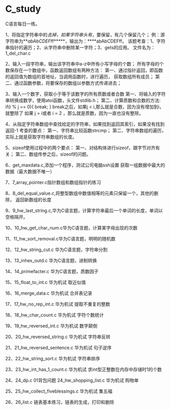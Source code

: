 # C_study

C语言每日一练。

1、将指定字符串中的*去掉，如果字符串头有*，要保留，有几个保留几个；
    例：源字符串为****abAb*CDEF*ff*****，输出为：****abAbCDEFff。
    该题考查：1、字符串指针的遍历；2、从字符串中删除某一字符；3、gets的应用。
    文件名为：1_del_char.c

2、输入一段字符串，输出该字符串中a-z中所有小写字母的个数；
    所有字母的个数保存在一个数组中，函数返回数组有两种方法：
    第一、通过指针返回，即函数的返回值为数组的首地址，当调用函数时，进行遍历，
    获取数组所有成员；
    第二、通过函数参数，将要保存的数组以参数方式传递进去；

3、输入一个数字，获取小于等于该数字的所有质数或者合数
    第一、将输入的字符串转换成数字，使用atoi函数，头文件stdlib.h；
    第二、计算质数和合数的方法:
    if(i % j == 0){
        break;
    }
    break之后，如果j < i,那么就是合数，因为没有增加到i，就整除了
    如果 j = i或者 i = 2 ，那么就是质数，因为一直也没有整除。

4、从指定字符串数组中查找给定的字符串，如果找到返回其索引，如果没有找到返回-1
    考查的要点：
    第一、字符串比较函数strcmp；
    第二、字符串数组的遍历，实际上就是获取字符串数组的长度。

5、sizeof使用过程中的两个要点：
    第一、对结构体进行sizeof，跟字节对齐有关；
    第二、数组传参之后，sizeof的问题。

6、get_maxdata.c,添加一个程序，测试公司电脑ssh设置
    获取一组数据中最大的数据（最大数据不唯一）

7、7_array_pointer.c指针数组和数组指针的练习

8、8_del_equal_value.c,将整型数组中数值相等的元素只保留一个，其他的删除，
    返回新数组的长度

9、9_hw_last_string.c,华为C语言题，计算字符串最后一个单词的长度，单词以空格隔开。

10、10_hw_get_char_num.c华为C语言题，计算某字母出现的次数

11、11_hw_sort_removal.c华为C语言题，明明的随机数

12、12_hw_string_cut.c 华为C语言题，字符串分割

13、13_inhex_outd.c 华为C语言题，进制转换

14、14_primefacter.c 华为C语言题，质数因子

15、15_float_to_int.c 华为机试  取近似值

16、16_merge_data.c 华为机试 合并表记录

17、17_hw_no_rep_int.c 华为机试 提取不重复的整数

18、18_hw_char_count.c 华为机试 字符个数统计

19、19_hw_reversed_int.c 华为机试 数字颠倒

20、20_hw_reversed_string.c 华为机试 字符串反转

21、21_hw_reversed_sentence.c 华为机试 句子逆序

22、22_hw_string_sort.c 华为机试 字符串排序

23、23_hw_int_has_1_count.c 华为机试 求int型正整数在内存中存储时1的个数

24、24_dp.c 01背包问题 24_hw_shopping_list.c 华为机试 购物单

25、25_hw_collect_fiveblessings.c 华为机试 集五福

26、26_list.c 链表基本练习，链表的生成，打印和删除
